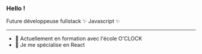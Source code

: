### Hello ! 


Future développeuse fullstack ✨ Javascript ✨

___________

- 🔭 Actuellement en formation avec l'école O'CLOCK
- 🌱 Je me spécialise en React


